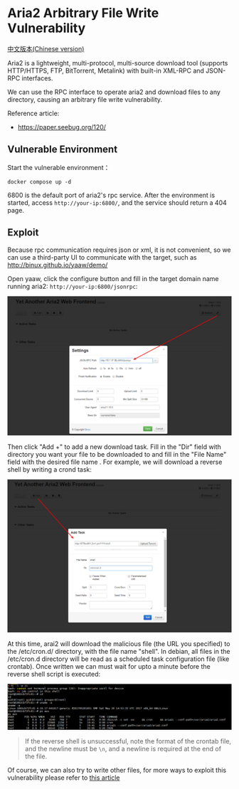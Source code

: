 # Aria2 Arbitrary File Write Vulnerability

[中文版本(Chinese version)](README.zh-cn.md)

Aria2 is a lightweight, multi-protocol, multi-source download tool (supports HTTP/HTTPS, FTP, BitTorrent, Metalink) with built-in XML-RPC and JSON-RPC interfaces.

We can use the RPC interface to operate aria2 and download files to any directory, causing an arbitrary file write vulnerability.

Reference article:

 - https://paper.seebug.org/120/

## Vulnerable Environment

Start the vulnerable environment：

```
docker compose up -d
```

6800 is the default port of aria2's rpc service. After the environment is started, access `http://your-ip:6800/`, and the service should return a 404 page.

## Exploit

Because rpc communication requires json or xml, it is not convenient, so we can use a third-party UI to communicate with the target, such as http://binux.github.io/yaaw/demo/

Open yaaw, click the configure button and fill in the target domain name running aria2: `http://your-ip:6800/jsonrpc`:

![](1.png)

Then click "Add +" to add a new download task. Fill in the "Dir" field with directory you want your file to be downloaded to and fill in the "File Name" field with the desired file name . For example, we will download a reverse shell by writing a crond task:

![](2.png)

At this time, arai2 will download the malicious file (the URL you specified) to the /etc/cron.d/ directory, with the file name "shell". In debian, all files in the /etc/cron.d directory will be read as a scheduled task configuration file (like crontab). Once written we can must wait for upto a minute before the reverse shell script is executed:

![](3.png)

> If the reverse shell is unsuccessful, note the format of the crontab file, and the newline must be `\n`, and a newline is required at the end of the file.

Of course, we can also try to write other files, for more ways to exploit this vulnerability please refer to [this article][1]

[1]: https://paper.seebug.org/120/
